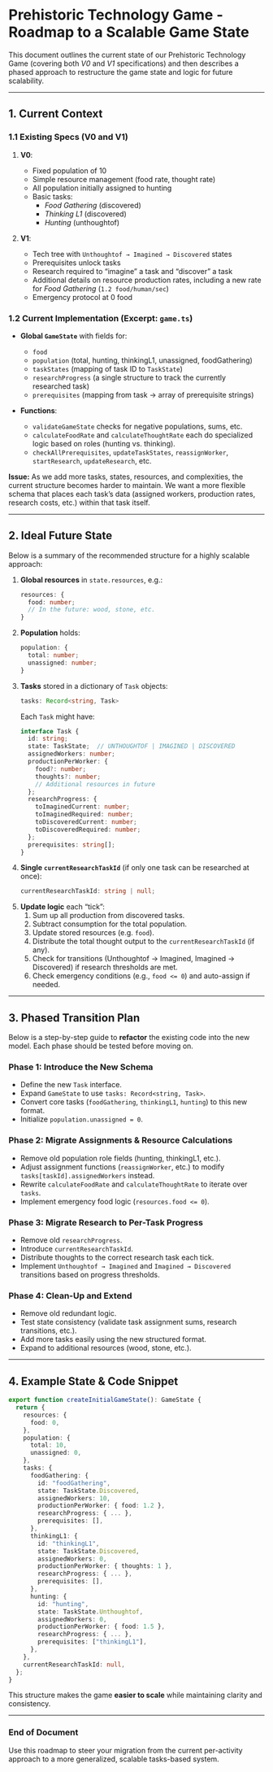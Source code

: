 # **Prehistoric Technology Game - Roadmap to a Scalable Game State**

This document outlines the current state of our Prehistoric Technology Game (covering both *V0* and *V1* specifications) and then describes a phased approach to restructure the game state and logic for future scalability.

---

## **1. Current Context**

### 1.1 Existing Specs (V0 and V1)

1. **V0**:  
   - Fixed population of 10  
   - Simple resource management (food rate, thought rate)  
   - All population initially assigned to hunting  
   - Basic tasks:  
     - *Food Gathering* (discovered)  
     - *Thinking L1* (discovered)  
     - *Hunting* (unthoughtof)  

2. **V1**:  
   - Tech tree with `Unthoughtof → Imagined → Discovered` states  
   - Prerequisites unlock tasks  
   - Research required to “imagine” a task and “discover” a task  
   - Additional details on resource production rates, including a new rate for *Food Gathering* (`1.2 food/human/sec`)  
   - Emergency protocol at 0 food  

### 1.2 Current Implementation (Excerpt: `game.ts`)

- **Global `GameState`** with fields for:
  - `food`
  - `population` (total, hunting, thinkingL1, unassigned, foodGathering)
  - `taskStates` (mapping of task ID to `TaskState`)
  - `researchProgress` (a single structure to track the currently researched task)
  - `prerequisites` (mapping from task → array of prerequisite strings)

- **Functions**:
  - `validateGameState` checks for negative populations, sums, etc.  
  - `calculateFoodRate` and `calculateThoughtRate` each do specialized logic based on roles (hunting vs. thinking).  
  - `checkAllPrerequisites`, `updateTaskStates`, `reassignWorker`, `startResearch`, `updateResearch`, etc.  

**Issue:** As we add more tasks, states, resources, and complexities, the current structure becomes harder to maintain. We want a more flexible schema that places each task’s data (assigned workers, production rates, research costs, etc.) within that task itself.

---

## **2. Ideal Future State**

Below is a summary of the recommended structure for a highly scalable approach:

1. **Global resources** in `state.resources`, e.g.:
   ```ts
   resources: {
     food: number;
     // In the future: wood, stone, etc.
   }
   ```
2. **Population** holds:
   ```ts
   population: {
     total: number;
     unassigned: number;
   }
   ```
3. **Tasks** stored in a dictionary of `Task` objects:
   ```ts
   tasks: Record<string, Task>
   ```
   Each `Task` might have:
   ```ts
   interface Task {
     id: string;
     state: TaskState;  // UNTHOUGHTOF | IMAGINED | DISCOVERED
     assignedWorkers: number;
     productionPerWorker: {
       food?: number;
       thoughts?: number;
       // Additional resources in future
     };
     researchProgress: {
       toImaginedCurrent: number;
       toImaginedRequired: number;
       toDiscoveredCurrent: number;
       toDiscoveredRequired: number;
     };
     prerequisites: string[];
   }
   ```
4. **Single `currentResearchTaskId`** (if only one task can be researched at once):
   ```ts
   currentResearchTaskId: string | null;
   ```
5. **Update logic** each “tick”:
   1. Sum up all production from discovered tasks.  
   2. Subtract consumption for the total population.  
   3. Update stored resources (e.g. `food`).  
   4. Distribute the total thought output to the `currentResearchTaskId` (if any).  
   5. Check for transitions (Unthoughtof → Imagined, Imagined → Discovered) if research thresholds are met.  
   6. Check emergency conditions (e.g., `food <= 0`) and auto-assign if needed.  

---

## **3. Phased Transition Plan**

Below is a step-by-step guide to **refactor** the existing code into the new model. Each phase should be tested before moving on.

### **Phase 1: Introduce the New Schema**

- Define the new `Task` interface.
- Expand `GameState` to use `tasks: Record<string, Task>`.
- Convert core tasks (`foodGathering`, `thinkingL1`, `hunting`) to this new format.
- Initialize `population.unassigned = 0`.

### **Phase 2: Migrate Assignments & Resource Calculations**

- Remove old population role fields (hunting, thinkingL1, etc.).
- Adjust assignment functions (`reassignWorker`, etc.) to modify `tasks[taskId].assignedWorkers` instead.
- Rewrite `calculateFoodRate` and `calculateThoughtRate` to iterate over `tasks`.
- Implement emergency food logic (`resources.food <= 0`).

### **Phase 3: Migrate Research to Per-Task Progress**

- Remove old `researchProgress`.
- Introduce `currentResearchTaskId`.
- Distribute thoughts to the correct research task each tick.
- Implement `Unthoughtof → Imagined` and `Imagined → Discovered` transitions based on progress thresholds.

### **Phase 4: Clean-Up and Extend**

- Remove old redundant logic.
- Test state consistency (validate task assignment sums, research transitions, etc.).
- Add more tasks easily using the new structured format.
- Expand to additional resources (wood, stone, etc.).

---

## **4. Example State & Code Snippet**

```ts
export function createInitialGameState(): GameState {
  return {
    resources: {
      food: 0,
    },
    population: {
      total: 10,
      unassigned: 0,
    },
    tasks: {
      foodGathering: {
        id: "foodGathering",
        state: TaskState.Discovered,
        assignedWorkers: 10,
        productionPerWorker: { food: 1.2 },
        researchProgress: { ... },
        prerequisites: [],
      },
      thinkingL1: {
        id: "thinkingL1",
        state: TaskState.Discovered,
        assignedWorkers: 0,
        productionPerWorker: { thoughts: 1 },
        researchProgress: { ... },
        prerequisites: [],
      },
      hunting: {
        id: "hunting",
        state: TaskState.Unthoughtof,
        assignedWorkers: 0,
        productionPerWorker: { food: 1.5 },
        researchProgress: { ... },
        prerequisites: ["thinkingL1"],
      },
    },
    currentResearchTaskId: null,
  };
}
```

This structure makes the game **easier to scale** while maintaining clarity and consistency.

---

### **End of Document**

Use this roadmap to steer your migration from the current per-activity approach to a more generalized, scalable tasks-based system.

